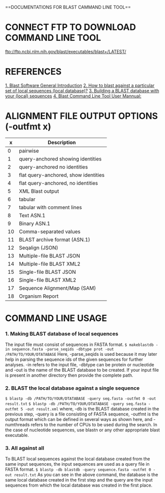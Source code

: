 ==DOCUMENTATIONS FOR BLAST CAMMAND LINE TOOL==

# CONNECT FTP TO DOWNLOAD COMMAND LINE TOOL
ftp://ftp.ncbi.nlm.nih.gov/blast/executables/blast+/LATEST/				
							
# REFERENCES
[1. Blast Software General Introduction](https://blast.ncbi.nlm.nih.gov/doc/blast-help/downloadblastdata.html#blast-executables)
[2. How to blast against a particular set of local sequences (local database)?](https://bioinformaticsreview.com/20190927/how-to-blast-against-a-particular-set-of-local-sequences-local-database/) 
[3. Building a BLAST database with your (local) sequences](https://www.ncbi.nlm.nih.gov/books/NBK569841/)
[4. Blast Command Line Tool User Mannual:](https://www.ncbi.nlm.nih.gov/books/NBK279684/)

# ALIGNMENT FILE OUTPUT OPTIONS (-outfmt x)
| x | Description |
| ----------- | ----------- |
| 0 | pairwise |
| 1 | query-anchored showing identities |
| 2 | query-anchored no identities |
| 3 | flat query-anchored, show identities |
| 4 | flat query-anchored, no identities |
| 5 | XML Blast output |
| 6 | tabular |
| 7 | tabular with comment lines |
| 8 | Text ASN.1 |
| 9 | Binary ASN.1 |
| 10 | Comma-separated values |
| 11 | BLAST archive format (ASN.1) |
| 12 | Seqalign (JSON) |
| 13 | Multiple-file BLAST JSON |
| 14 | Multiple-file BLAST XML2 |
| 15 | Single-file BLAST JSON |
| 16 | Single-file BLAST XML2 |
| 17 | Sequence Alignment/Map (SAM) |
| 18 | Organism Report |

# COMMAND LINE USAGE
### 1. Making BLAST database of local sequences
The input file must consist of sequences in FASTA format.
`$ makeblastdb -in sequence.fasta -parse_seqids -dbtype prot -out /PATH/TO/YOUR/DTATABASE`
Here, -parse_seqids is used because it may later help in parsing the sequence ids of the given sequences for further analyses. -in refers to the input file, -dbtype can be protein or nucleotide and -out is the name of the BLAST database to be created. If your input file is present in another directory then provide the complete path.

### 2. BLAST the local database against a single sequence
`$ blastp -db /PATH/TO/YOUR/DTATABASE -query seq.fasta -outfmt 0 -out result.txt`
`$ blastp -db /PATH/TO/YOUR/DTATABASE -query seq.fasta -outfmt 5 -out result.xml`
where, -db is the BLAST database created in the previous step, -query is a file consisting of FASTA sequence, -outfmt is the output format which can be defined in several ways as shown here, and -numthreads refers to the number of CPUs to be used during the search. In the case of nucleotide sequences, use blastn or any other appropriate blast executable.

### 3. All against all
To BLAST local sequences against the local database created from the same input sequences, the input sequences are used as a query file in FASTA format.
`$ blastp -db blastdb -query sequence.fasta -outfmt 0 -out result.txt`
As you can see in the above command, the database is the same local database created in the first step and the query are the input sequences from which the local database was created in the first place.
